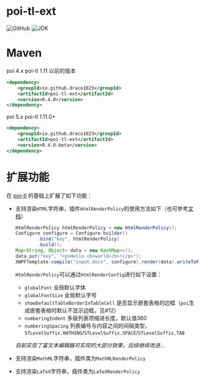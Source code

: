 # poi-tl-ext
![GitHub](https://img.shields.io/github/license/draco1023/poi-tl-ext) ![JDK](https://img.shields.io/badge/jdk-1.8-blue)

# Maven

poi 4.x poi-tl 1.11 以前的版本

```xml
<dependency>
    <groupId>io.github.draco1023</groupId>
    <artifactId>poi-tl-ext</artifactId>
    <version>0.4.0</version>
</dependency>
```

poi 5.x poi-tl 1.11.0+

```xml
<dependency>
    <groupId>io.github.draco1023</groupId>
    <artifactId>poi-tl-ext</artifactId>
    <version>0.4.0-beta</version>
</dependency>
```

# 扩展功能

在 [poi-tl](https://github.com/Sayi/poi-tl) 的基础上扩展了如下功能：

- 支持渲染`HTML`字符串，插件`HtmlRenderPolicy`的使用方法如下（也可参考[文档](http://deepoove.com/poi-tl/#_%E4%BD%BF%E7%94%A8%E6%8F%92%E4%BB%B6)）

  ```java
  HtmlRenderPolicy htmlRenderPolicy = new HtmlRenderPolicy();
  Configure configure = Configure.builder()
          .bind("key", htmlRenderPolicy)
          .build();
  Map<String, Object> data = new HashMap<>();
  data.put("key", "<p>Hello <b>world</b>!</p>");
  XWPFTemplate.compile("input.docx", configure).render(data).writeToFile("output.docx");
  ```
  
  `HtmlRenderPolicy`可以通过`HtmlRenderConfig`进行如下设置：
  - `globalFont` 全局默认字体
  - `globalFontSize` 全局默认字号
  - `showDefaultTableBorderInTableCell` 是否显示嵌套表格的边框（`poi`生成嵌套表格时默认不显示边框，见#12）
  - `numberingIndent` 多级列表项缩进长度，默认值360
  - `numberingSpacing` 列表编号与内容之间的间隔类型，`STLevelSuffix.NOTHING`/`STLevelSuffix.SPACE`/`STLevelSuffix.TAB`
  
  _目前实现了富文本编辑器可实现的大部分效果，后续继续改进..._

- 支持渲染`MathML`字符串，插件类为`MathMLRenderPolicy`
- 支持渲染`LaTeX`字符串，插件类为`LaTeXRenderPolicy`